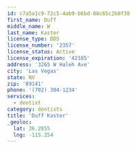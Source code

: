 ```yaml
---
id: c7a5a1c9-72c5-4ab9-b6bd-88c65c2b8f30
first_name: Duff
middle_name: W
last_name: Kaster
license_type: DDS
license_number: '2357'
license_status: Active
license_expiration: '42185'
address: '3265 W Haleh Ave'
city: 'Las Vegas'
state: NV
zip: '89141'
phone: '(702) 304-1234'
services:
  - dentist
category: dentists
title: 'Duff Kaster'
_geoloc:
  lat: 36.2855
  lng: -115.254
---
```

